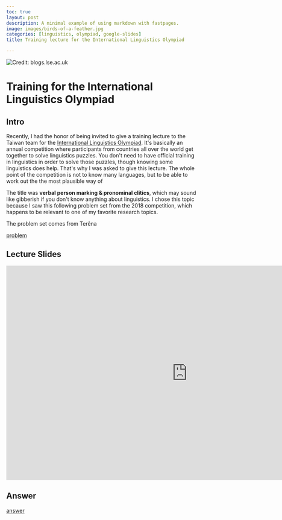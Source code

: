```yaml
---
toc: true
layout: post
description: A minimal example of using markdown with fastpages.
image: images/birds-of-a-feather.jpg
categories: [linguistics, olympiad, google-slides]
title: Training lecture for the International Linguistics Olympiad

---
```

![](https://github.com/howard-haowen/blog.ai/raw/master/images/IOL-banner. "Credit: blogs.lse.ac.uk")

# Training for the International Linguistics Olympiad


## Intro

Recently, I had the honor of being invited to give a training lecture to the Taiwan team for the [International Linguistics Olympiad](https://en.wikipedia.org/wiki/International_Linguistics_Olympiad). It's basically an annual competition where participants from countries all over the world get together to solve linguistics puzzles. You don't need to have official training in linguistics in order to solve those puzzles, though knowing some linguistics does help. That's why I was asked to give this lecture. The whole point of the competition is not to know many languages, but to be able to work out the the most plausible way of 


The title was  **verbal person marking & pronominal clitics**, which may sound like gibberish if you don't know anything about linguistics. I chose this topic because I saw this following problem set from the 2018 competition, which happens to be relevant to one of my favorite research topics. 

The problem set comes from Terêna


[problem](https://ioling.org/booklets/iol-2018-indiv-prob.en.pdf)

## Lecture Slides
<iframe src="https://docs.google.com/presentation/d/e/2PACX-1vRzIAb2rdQHWSHOreVPJDz2oViOS9ybACd5mmjx-8TYBAuGbbhOSUHiW319fw5cu4xDreO2mCD8FcJd/embed?start=false&loop=false&delayms=3000" frameborder="0" width="960" height="569" allowfullscreen="true" mozallowfullscreen="true" webkitallowfullscreen="true"></iframe>

## Answer

[answer](https://ioling.org/booklets/iol-2018-indiv-sol.en.pdf)
<!--stackedit_data:
eyJoaXN0b3J5IjpbLTEyMzE3NjgxMjcsODgwNDkzMjk1LC0xND
kwMDg5OTE5LDIwMjU3NjAxNTYsMjgxODc1OTAsLTU0MjI5MDM0
LC0xNzkwMjUwMDEzLDY4MTcwOTk3Nl19
-->